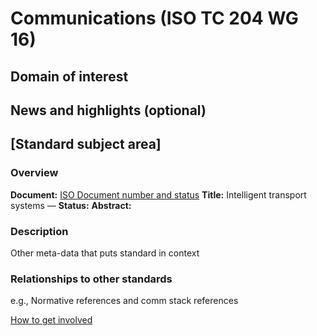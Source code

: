 # Communications (ISO TC 204 WG 16)

## Domain of interest

## News and highlights (optional) 

## [Standard subject area]

### Overview

**Document:** [ISO Document number and status](index.md)
**Title:** Intelligent transport systems — 
**Status:** 
**Abstract:** 

### Description

Other meta-data that puts standard in context

### Relationships to other standards

e.g., Normative references and comm stack references

[How to get involved](../contact.md)
